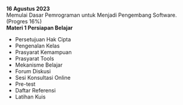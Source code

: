 **16 Agustus 2023**
<br>
Memulai Dasar Pemrograman untuk Menjadi Pengembang Software. (Progres 16%)
<br>
**Materi 1 Persiapan Belajar**
* Persetujuan Hak Cipta
* Pengenalan Kelas
* Prasyarat Kemampuan
* Prasyarat Tools
* Mekanisme Belajar
* Forum Diskusi
* Sesi Konsultasi Online
* Pre-test
* Daftar Referensi
* Latihan Kuis
